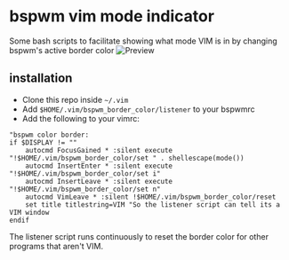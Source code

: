 # bspwm vim mode indicator
Some bash scripts to facilitate showing what mode VIM is in by changing bspwm's active border color
![Preview](https://i.imgur.com/Mu0SbTf.gif)
## installation

 - Clone this repo inside `~/.vim`
 - Add `$HOME/.vim/bspwm_border_color/listener` to your bspwmrc
 - Add the following to your vimrc:
```Vim script
"bspwm color border:
if $DISPLAY != ""
	autocmd FocusGained * :silent execute "!$HOME/.vim/bspwm_border_color/set " . shellescape(mode())
	autocmd InsertEnter * :silent execute "!$HOME/.vim/bspwm_border_color/set i"
	autocmd InsertLeave * :silent execute "!$HOME/.vim/bspwm_border_color/set n"
	autocmd VimLeave * :silent !$HOME/.vim/bspwm_border_color/reset
	set title titlestring=VIM "So the listener script can tell its a VIM window
endif
```
The listener script runs continuously to reset the border color for other programs that aren't VIM.
